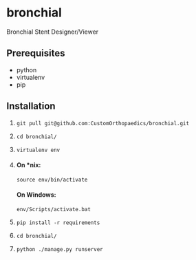 # bronchial
Bronchial Stent Designer/Viewer

## Prerequisites

 - python
 - virtualenv
 - pip

## Installation
1.	`git pull git@github.com:CustomOrthopaedics/bronchial.git`

2.	`cd bronchial/`

3.	`virtualenv env`

4. 
	#### On *nix:
	
	`source env/bin/activate`
	
	#### On Windows:
	
	`env/Scripts/activate.bat`

5.	`pip install -r requirements`
 
6.	`cd bronchial/`

7.	`python ./manage.py runserver`